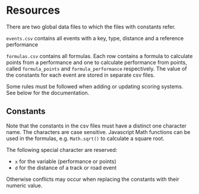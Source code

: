 # Resources

There are two global data files to which the files with constants refer.

`events.csv` contains all events with a key, type, distance and a reference performance

`formulas.csv` contains all formulas. Each row contains a formula to calculate points from a performance and one to calculate performance from points, called `formula_points` and `formula_performance` respectively.
The value of the constants for each event are stored in separate csv files.

Some rules must be followed when adding or updating scoring systems. See below for the documentation. 

## Constants
Note that the constants in the csv files must have a distinct one character name. 
The characters are case sensitive.
Javascript Math functions can be used in the formulas, e.g. `Math.sqrt()` to calculate a square root. 

The following special character are reserved:
 - `x` for the variable (performance or points)
 - `d` for the distance of a track or road event
 
Otherwise conflicts may occur when replacing the constants with their numeric value.
